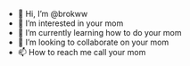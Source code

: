 - 👋 Hi, I’m @brokww
- 👀 I’m interested in your mom
- 🌱 I’m currently learning how to do your mom
- 💞️ I’m looking to collaborate on your mom
- 📫 How to reach me call your mom

<!---
brokww/brokww is a ✨ special ✨ repository because its `README.md` (this file) appears on your GitHub profile.
You can click the Preview link to take a look at your changes.
--->
